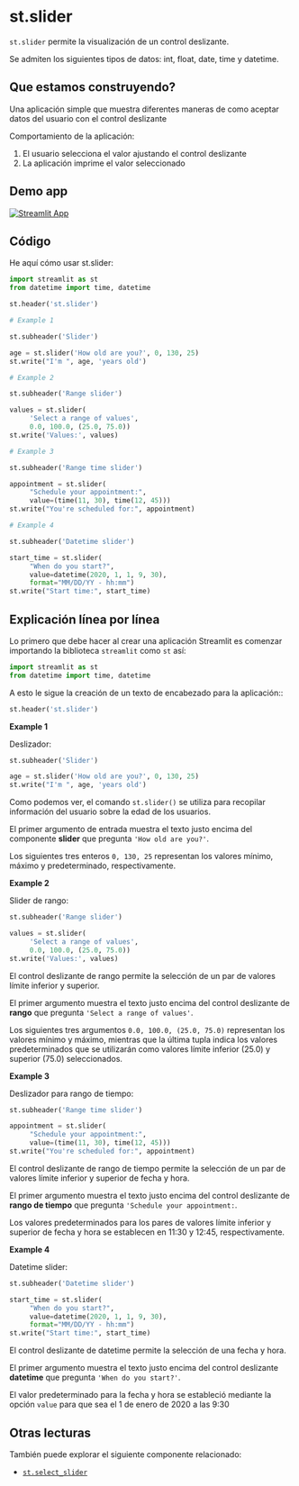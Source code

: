 # st.slider

`st.slider` permite la visualización de un control deslizante.

Se admiten los siguientes tipos de datos: int, float, date, time y datetime.

## Que estamos construyendo?

Una aplicación simple que muestra diferentes maneras de como aceptar datos del usuario con el control deslizante

Comportamiento de la aplicación:
1. El usuario selecciona el valor ajustando el control deslizante
2. La aplicación imprime el valor seleccionado

## Demo app

[![Streamlit App](https://static.streamlit.io/badges/streamlit_badge_black_white.svg)](https://share.streamlit.io/dataprofessor/st.slider/)


## Código
He aquí cómo usar st.slider:

```python
import streamlit as st
from datetime import time, datetime

st.header('st.slider')

# Example 1

st.subheader('Slider')

age = st.slider('How old are you?', 0, 130, 25)
st.write("I'm ", age, 'years old')

# Example 2

st.subheader('Range slider')

values = st.slider(
     'Select a range of values',
     0.0, 100.0, (25.0, 75.0))
st.write('Values:', values)

# Example 3

st.subheader('Range time slider')

appointment = st.slider(
     "Schedule your appointment:",
     value=(time(11, 30), time(12, 45)))
st.write("You're scheduled for:", appointment)

# Example 4

st.subheader('Datetime slider')

start_time = st.slider(
     "When do you start?",
     value=datetime(2020, 1, 1, 9, 30),
     format="MM/DD/YY - hh:mm")
st.write("Start time:", start_time)

```

## Explicación línea por línea
Lo primero que debe hacer al crear una aplicación Streamlit es comenzar importando la biblioteca `streamlit` como `st` así:
```python
import streamlit as st
from datetime import time, datetime
```

A esto le sigue la creación de un texto de encabezado para la aplicación::
```python
st.header('st.slider')
```

**Example 1**

Deslizador:

```python
st.subheader('Slider')

age = st.slider('How old are you?', 0, 130, 25)
st.write("I'm ", age, 'years old')
```

Como podemos ver, el comando `st.slider()`
se utiliza para recopilar información del usuario sobre la edad de los usuarios.

El primer argumento de entrada muestra el texto justo encima del componente **slider** que pregunta `'How old are you?'`.

Los siguientes tres enteros `0, 130, 25` representan los valores mínimo, máximo y predeterminado, respectivamente.

**Example 2**

Slider de rango:

```python
st.subheader('Range slider')

values = st.slider(
     'Select a range of values',
     0.0, 100.0, (25.0, 75.0))
st.write('Values:', values)
```

El control deslizante de rango permite la selección de un par de valores límite inferior y superior.

El primer argumento muestra el texto justo encima del control deslizante de **rango** que pregunta `'Select a range of values'`.

Los siguientes tres argumentos `0.0, 100.0, (25.0, 75.0)` representan los valores mínimo y máximo, mientras que la última tupla indica los valores predeterminados que se utilizarán como valores límite inferior (25.0) y superior (75.0) seleccionados.

**Example 3**

Deslizador para rango de tiempo:

```python
st.subheader('Range time slider')

appointment = st.slider(
     "Schedule your appointment:",
     value=(time(11, 30), time(12, 45)))
st.write("You're scheduled for:", appointment)
```

El control deslizante de rango de tiempo permite la selección de un par de valores límite inferior y superior de fecha y hora.

El primer argumento muestra el texto justo encima del control deslizante de **rango de tiempo** que pregunta `'Schedule your appointment:`.

Los valores predeterminados para los pares de valores límite inferior y superior de fecha y hora se establecen en 11:30 y 12:45, respectivamente.

**Example 4**

Datetime slider:

```python
st.subheader('Datetime slider')

start_time = st.slider(
     "When do you start?",
     value=datetime(2020, 1, 1, 9, 30),
     format="MM/DD/YY - hh:mm")
st.write("Start time:", start_time)
```

El control deslizante de datetime permite la selección de una fecha y hora.

El primer argumento muestra el texto justo encima del control deslizante **datetime** que pregunta `'When do you start?'`.

El valor predeterminado para la fecha y hora se estableció mediante la opción `value` para que sea el 1 de enero de 2020 a las 9:30

## Otras lecturas
También puede explorar el siguiente componente relacionado:
- [`st.select_slider`](https://docs.streamlit.io/library/api-reference/widgets/st.select_slider)
